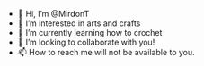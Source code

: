 - 👋 Hi, I’m @MirdonT
- 👀 I’m interested in arts and crafts
- 🌱 I’m currently learning how to crochet
- 💞️ I’m looking to collaborate with you!
- 📫 How to reach me will not be available to you. 

<!---
MirdonT/MirdonT is a ✨ special ✨ repository because its `README.md` (this file) appears on your GitHub profile.
You can click the Preview link to take a look at your changes.
--->
